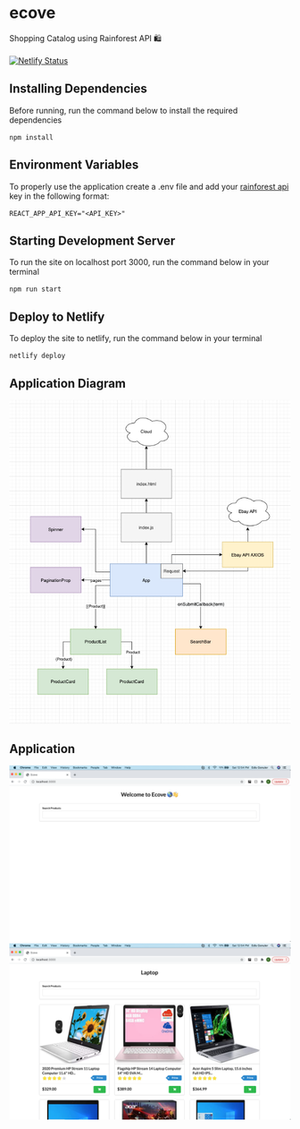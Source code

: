 # ecove
Shopping Catalog using Rainforest API 🛍 <br /><br />
[![Netlify Status](https://api.netlify.com/api/v1/badges/de285322-e16c-4b8c-ac5d-841f047fe746/deploy-status)](https://app.netlify.com/sites/ecove/deploys)

## Installing Dependencies 
Before running, run the command below to install the required dependencies
```shell script
npm install
```

## Environment Variables 
To properly use the application create a .env file and add your [rainforest api](https://rainforestapi.com/) key in the following format: 
```dotenv
REACT_APP_API_KEY="<API_KEY>"
```

## Starting Development Server
To run the site on localhost port 3000, run the command below in your terminal 
```shell script
npm run start
```

## Deploy to Netlify
To deploy the site to netlify, run the command below in your terminal 
```shell script
netlify deploy
```

## Application Diagram
<kbd><img src="images/ecove-diagram.png"></kbd>

## Application
<kbd><img src="images/welcome.png"></kbd><br />
<kbd><img src="images/products_list.png"></kbd>

